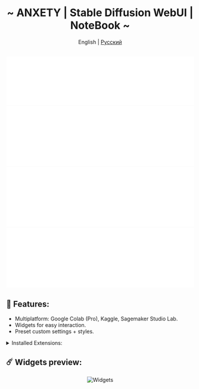 <div align="center">

<h1 align="center">~ ANXETY | Stable Diffusion WebUI | NoteBook ~</h1>

English | [Русский ](./README-ru_RU.md)

</div>


<div align="center">
	</br>
	<a href="https://lookup.guru/565783561878372352">
		<img src="/SVG/en/discord-en.svg" width="800" height="130" alt="discord">
	</a>
	<a href="https://studiolab.sagemaker.aws/import/github/anxety-solo/sd-webui-sagemaker/blob/dev/notebooks/en/anxety-sdw_en.ipynb">
		<img src="/SVG/en/sagemaker-en.svg" width="800" height="160" alt="sagemaker">
	</a>
	<a href="https://www.kaggle.com/ayamanaox2/anxety-sdw-en">
		<img src="/SVG/en/kaggle-en.svg" width="800" height="160" alt="kaggle">
	</a>
      <a href="https://colab.research.google.com/drive/1xVRHNi0_5Vi4s3H0ps8hVncMxEKFGWUp">
		<img src="/SVG/en/colab-en.svg" width="800" height="160" alt="colab">
	</a>
	</br>
</div>


## 🌟 Features:
  - Multiplatform: Google Colab (Pro), Kaggle, Sagemaker Studio Lab.
  - Widgets for easy interaction.
  - Preset custom settings + styles.


<details>
<summary>Installed Extensions:</summary>

- [Config-Presets](https://github.com/Zyin055/Config-Presets)
- [Umi-AI-Wildcards](https://github.com/Tsukreya/Umi-AI-Wildcards)
- [additional-networks](https://github.com/kohya-ss/sd-webui-additional-networks)
- [adetailer](https://github.com/Bing-su/adetailer)
- [aspect-ratio-helper](https://github.com/thomasasfk/sd-webui-aspect-ratio-helper)
- [batchlinks](https://github.com/etherealxx/batchlinks-webui)
- [canvas-zoom](https://github.com/richrobber2/canvas-zoom)
- [cattpuccin](https://github.com/catppuccin/stable-diffusion-webui)
- [ControlNet](https://github.com/Mikubill/sd-webui-controlnet)
- [infinite-image-browsing](https://github.com/zanllp/sd-webui-infinite-image-browsing)
- [lora-block-weight](https://github.com/hako-mikan/sd-webui-lora-block-weight)
- [ncpt_colab_timer](https://github.com/NoCrypt/ncpt_colab_timer) - edited by me
- [neutral-prompt](https://github.com/ljleb/sd-webui-neutral-prompt)
- [regional-prompter](https://github.com/hako-mikan/sd-webui-regional-prompter)
- [state](https://github.com/ilian6806/stable-diffusion-webui-state)
- [supermerger](https://github.com/hako-mikan/sd-webui-supermerger)
- [tag-complete](https://github.com/DominikDoom/a1111-sd-webui-tagcomplete)
- [wd14-tagger](https://github.com/picobyte/stable-diffusion-webui-wd14-tagger)

</details>


## ☄️ Widgets preview:

<div align="center">

  ![Widgets](https://github.com/anxety-solo/sd-webui-sagemaker/blob/main/img/en/ANRED_widgets_view_en.png)  
  
</div>